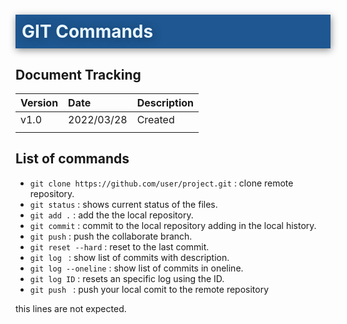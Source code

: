 <style>
  html body h1 {
    padding: 10px 10px;
    color: #e9f7ff;
    background: #1e5791;
    box-shadow: 1px 3px 11px #00000070;
    text-shadow: 2px 2px 16px rgba(0, 0, 0, 0.3);
  }
  html body img {
    box-shadow: 1px 3px 13px rgba(0, 0, 0, 0.6);
    margin: 10px 0;
  }
</style>

# GIT Commands

## Document Tracking

| Version | Date       | Description |
| :------ | :--------- | :---------- |
| v1.0    | 2022/03/28 | Created     |
||||


## List of commands
- `git clone https://github.com/user/project.git` : clone remote repository.
- `git status` : shows current status of the files.
- `git add .` : add the the local repository.
- `git commit` : commit to the local repository adding in the local history.
- `git push` : push the collaborate branch.
- `git reset --hard` : reset to the last commit.
- `git log ` : show list of commits with description.
- `git log --oneline` : show list of commits in oneline.
- `git log ID` : resets an specific log using the ID.
- `git push ` : push your local comit to the remote repository
 

this lines are not expected.

